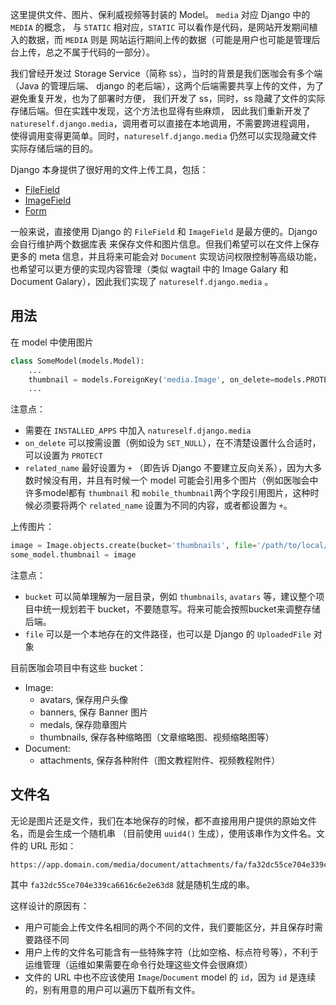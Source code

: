 这里提供文件、图片、保利威视频等封装的 Model。 `media` 对应 Django 中的 `MEDIA` 的概念，
与 `STATIC` 相对应，`STATIC` 可以看作是代码，是网站开发期间植入的数据，而 `MEDIA` 则是
网站运行期间上传的数据（可能是用户也可能是管理后台上传，总之不属于代码的一部分）。

我们曾经开发过 Storage Service（简称 ss），当时的背景是我们医咖会有多个端（Java 的管理后端、
django 的老后端），这两个后端需要共享上传的文件，为了避免重复开发，也为了部署时方便，
我们开发了 ss，同时，ss 隐藏了文件的实际存储后端。但在实践中发现，这个方法也显得有些麻烦，
因此我们重新开发了 `natureself.django.media`，调用者可以直接在本地调用，不需要跨进程调用，
使得调用变得更简单。同时，`natureself.django.media` 仍然可以实现隐藏文件实际存储后端的目的。

Django 本身提供了很好用的文件上传工具，包括：

* [FileField](https://docs.djangoproject.com/en/2.1/ref/models/fields/#filefield)
* [ImageField](https://docs.djangoproject.com/en/2.1/ref/models/fields/#imagefield)
* [Form](https://docs.djangoproject.com/en/2.1/topics/http/file-uploads/)

一般来说，直接使用 Django 的 `FileField` 和 `ImageField` 是最方便的。Django 会自行维护两个数据库表
来保存文件和图片信息。但我们希望可以在文件上保存更多的 meta 信息，并且将来可能会对 `Document`
实现访问权限控制等高级功能，也希望可以更方便的实现内容管理（类似 wagtail 中的 Image Galary
和 Document Galary），因此我们实现了 `natureself.django.media` 。

## 用法

在 model 中使用图片

```py
class SomeModel(models.Model):
    ...
    thumbnail = models.ForeignKey('media.Image', on_delete=models.PROTECT, related_name='+')
    ...
```

注意点：

* 需要在 `INSTALLED_APPS` 中加入 `natureself.django.media`
* `on_delete` 可以按需设置（例如设为 `SET_NULL`），在不清楚设置什么合适时，可以设置为 `PROTECT`
* `related_name` 最好设置为 `+` （即告诉 Django 不要建立反向关系），因为大多数时候没有用，并且有时候一个 model 可能会引用多个图片（例如医咖会中许多model都有 `thumbnail` 和 `mobile_thumbnail`两个字段引用图片，这种时候必须要将两个 `related_name` 设置为不同的内容，或者都设置为 `+`。

上传图片：

```py
image = Image.objects.create(bucket='thumbnails', file='/path/to/local/file')
some_model.thumbnail = image
```

注意点：

* `bucket` 可以简单理解为一层目录，例如 `thumbnails`, `avatars` 等，建议整个项目中统一规划若干 bucket，不要随意写。将来可能会按照bucket来调整存储后端。
* `file` 可以是一个本地存在的文件路径，也可以是 Django 的 `UploadedFile` 对象

目前医咖会项目中有这些 bucket：

* Image:
  * avatars, 保存用户头像
  * banners, 保存 Banner 图片
  * medals, 保存勋章图片
  * thumbnails, 保存各种缩略图（文章缩略图、视频缩略图等）
* Document:
  * attachments, 保存各种附件（图文教程附件、视频教程附件）

## 文件名

无论是图片还是文件，我们在本地保存的时候，都不直接用用户提供的原始文件名，而是会生成一个随机串
（目前使用 `uuid4()` 生成），使用该串作为文件名。文件的 URL 形如：

```
https://app.domain.com/media/document/attachments/fa/fa32dc55ce704e339ca6616c6e2e63d8.pdf
```

其中 `fa32dc55ce704e339ca6616c6e2e63d8` 就是随机生成的串。

这样设计的原因有：

* 用户可能会上传文件名相同的两个不同的文件，我们要能区分，并且保存时需要路径不同
* 用户上传的文件名可能含有一些特殊字符（比如空格、标点符号等），不利于运维管理（运维如果需要在命令行处理这些文件会很麻烦）
* 文件的 URL 中也不应该使用 `Image`/`Document` model 的 `id`，因为 `id` 是连续的，别有用意的用户可以遍历下载所有文件。
